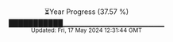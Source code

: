 <p align="center">
⏳Year Progress (37.57 %) <br>
███████████▁▁▁▁▁▁▁▁▁▁▁▁▁▁▁▁▁▁▁ <br>
<sub>Updated: Fri, 17 May 2024 12:31:44 GMT</sub>
</p>

